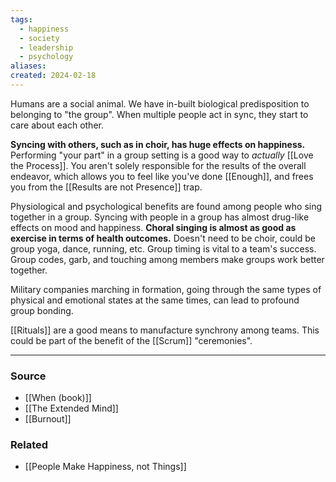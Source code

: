 ```yaml
---
tags:
  - happiness
  - society
  - leadership
  - psychology
aliases: 
created: 2024-02-18
---
```

Humans are a social animal. We have in-built biological predisposition to belonging to "the group". When multiple people act in sync, they start to care about each other.

**Syncing with others, such as in choir, has huge effects on happiness.** Performing "your part" in a group setting is a good way to *actually* [[Love the Process]]. You aren't solely responsible for the results of the overall endeavor, which allows you to feel like you've done [[Enough]], and frees you from the [[Results are not Presence]] trap.

Physiological and psychological benefits are found among people who sing together in a group. Syncing with people in a group has almost drug-like effects on mood and happiness. **Choral singing is almost as good as exercise in terms of health outcomes.** Doesn't need to be choir, could be group yoga, dance, running, etc. Group timing is vital to a team's success. Group codes, garb, and touching among members make groups work better together. 

Military companies marching in formation, going through the same types of physical and emotional states at the same times, can lead to profound group bonding. 

[[Rituals]] are a good means to manufacture synchrony among teams. This could be part of the benefit of the [[Scrum]] "ceremonies". 

****
### Source
- [[When (book)]]
- [[The Extended Mind]]
- [[Burnout]]

### Related
- [[People Make Happiness, not Things]]